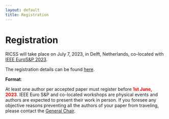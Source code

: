 ```yaml
---
layout: default
title: Registration
---
```


# Registration

RICSS will take place on July 7, 2023, in Delft, Netherlands, co-located with [IEEE EuroS&P 2023](https://eurosp2023.ieee-security.org/index.html). 

The registration details can be found [here](https://eurosp2023.ieee-security.org/registration.html).


**Format**: 
<!-- The RICSS workshop is planned to be held **in hybrid**.  -->
<!-- The presenters will be one of the authors of accepted papers. There will also be a keynote speaker and a selection of invited speakers. -->

At least one author per accepted paper must register before <span style="color:red">**1st June, 2023**</span>. IEEE Euro S&P and co-located workshops are physical events and authors are expected to present their work in person. If you foresee any objective reasons preventing all the authors of your paper from traveling, please contact the [General Chair](mailto:eurosp2023-general-chairs@ieee-security.org).
